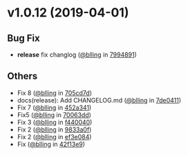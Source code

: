 
v1.0.12 (2019-04-01)
====================


## Bug Fix
* **release** fix changlog ([@blling](https://rdgit.travelsky.com/users/blling) in [7994891](https://rdgit.travelsky.com/projects/DSS/repos/dss_v1_nrts_etl/commits/7994891))

## Others
* Fix 8 ([@blling](https://rdgit.travelsky.com/users/blling) in [705cd7d](https://rdgit.travelsky.com/projects/DSS/repos/dss_v1_nrts_etl/commits/705cd7d))
* docs(release): Add CHANGELOG.md ([@blling](https://rdgit.travelsky.com/users/blling) in [7de0411](https://rdgit.travelsky.com/projects/DSS/repos/dss_v1_nrts_etl/commits/7de0411))
* Fix 7 ([@blling](https://rdgit.travelsky.com/users/blling) in [452a341](https://rdgit.travelsky.com/projects/DSS/repos/dss_v1_nrts_etl/commits/452a341))
* Fix5 ([@blling](https://rdgit.travelsky.com/users/blling) in [70063dd](https://rdgit.travelsky.com/projects/DSS/repos/dss_v1_nrts_etl/commits/70063dd))
* Fix 3 ([@blling](https://rdgit.travelsky.com/users/blling) in [f440040](https://rdgit.travelsky.com/projects/DSS/repos/dss_v1_nrts_etl/commits/f440040))
* Fix 2 ([@blling](https://rdgit.travelsky.com/users/blling) in [9833a0f](https://rdgit.travelsky.com/projects/DSS/repos/dss_v1_nrts_etl/commits/9833a0f))
* Fix 2 ([@blling](https://rdgit.travelsky.com/users/blling) in [ef3e084](https://rdgit.travelsky.com/projects/DSS/repos/dss_v1_nrts_etl/commits/ef3e084))
* Fix ([@blling](https://rdgit.travelsky.com/users/blling) in [42f13e9](https://rdgit.travelsky.com/projects/DSS/repos/dss_v1_nrts_etl/commits/42f13e9))
